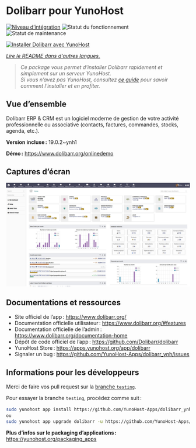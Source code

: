<!--
Nota bene : ce README est automatiquement généré par <https://github.com/YunoHost/apps/tree/master/tools/readme_generator>
Il NE doit PAS être modifié à la main.
-->

# Dolibarr pour YunoHost

[![Niveau d’intégration](https://dash.yunohost.org/integration/dolibarr.svg)](https://dash.yunohost.org/appci/app/dolibarr) ![Statut du fonctionnement](https://ci-apps.yunohost.org/ci/badges/dolibarr.status.svg) ![Statut de maintenance](https://ci-apps.yunohost.org/ci/badges/dolibarr.maintain.svg)

[![Installer Dolibarr avec YunoHost](https://install-app.yunohost.org/install-with-yunohost.svg)](https://install-app.yunohost.org/?app=dolibarr)

*[Lire le README dans d'autres langues.](./ALL_README.md)*

> *Ce package vous permet d’installer Dolibarr rapidement et simplement sur un serveur YunoHost.*  
> *Si vous n’avez pas YunoHost, consultez [ce guide](https://yunohost.org/install) pour savoir comment l’installer et en profiter.*

## Vue d’ensemble

Dolibarr ERP & CRM est un logiciel moderne de gestion de votre activité professionnelle ou associative (contacts, factures, commandes, stocks, agenda, etc.).

**Version incluse :** 19.0.2~ynh1

**Démo :** <https://www.dolibarr.org/onlinedemo>

## Captures d’écran

![Capture d’écran de Dolibarr](./doc/screenshots/screenshot.jpg)

## Documentations et ressources

- Site officiel de l’app : <https://www.dolibarr.org/>
- Documentation officielle utilisateur : <https://www.dolibarr.org/#features>
- Documentation officielle de l’admin : <https://www.dolibarr.org/documentation-home>
- Dépôt de code officiel de l’app : <https://github.com/Dolibarr/dolibarr>
- YunoHost Store : <https://apps.yunohost.org/app/dolibarr>
- Signaler un bug : <https://github.com/YunoHost-Apps/dolibarr_ynh/issues>

## Informations pour les développeurs

Merci de faire vos pull request sur la [branche `testing`](https://github.com/YunoHost-Apps/dolibarr_ynh/tree/testing).

Pour essayer la branche `testing`, procédez comme suit :

```bash
sudo yunohost app install https://github.com/YunoHost-Apps/dolibarr_ynh/tree/testing --debug
ou
sudo yunohost app upgrade dolibarr -u https://github.com/YunoHost-Apps/dolibarr_ynh/tree/testing --debug
```

**Plus d’infos sur le packaging d’applications :** <https://yunohost.org/packaging_apps>
